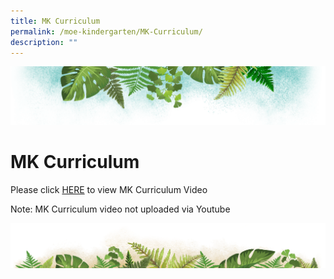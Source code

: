 ```yaml
---
title: MK Curriculum
permalink: /moe-kindergarten/MK-Curriculum/
description: ""
---
```

![](/images/Banner.png)

# MK Curriculum

Please click [HERE](https://drive.google.com/file/d/1lhrzoIyQLnJKPTujnjGkpvSw4bSMZysa/view?usp=sharing) to view MK Curriculum Video

Note: MK Curriculum video not uploaded via Youtube

![](/images/bg-bottom.png)
